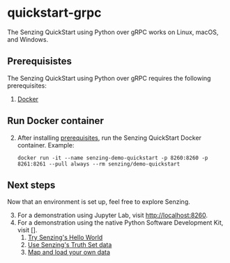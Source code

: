 # quickstart-grpc

The Senzing QuickStart using Python over gRPC works on Linux, macOS, and Windows.

## Prerequisistes

The Senzing QuickStart using Python over gRPC requires the following prerequisites:

1. [Docker]

## Run Docker container

2. After installing [prerequisites], run the Senzing QuickStart Docker container.
   Example:

    ```console
    docker run -it --name senzing-demo-quickstart -p 8260:8260 -p 8261:8261 --pull always --rm senzing/demo-quickstart

    ```

## Next steps

Now that an environment is set up, feel free to explore Senzing.

3. For a demonstration using Jupyter Lab, visit [http://localhost:8260].
1. For a demonstration using the native Python Software Development Kit, visit [].
    1. [Try Senzing's Hello World]
    1. [Use Senzing's Truth Set data]
    1. [Map and load your own data]

[Docker]: https://github.com/senzing-garage/knowledge-base/blob/main/WHATIS/docker.md
[http://localhost:8260]: http://localhost:8260
[Map and load your own data]: map-and-load-your-own-data.md
[prerequisites]: #prerequisistes
[Try Senzing's Hello World]: hello-world.md
[Use Senzing's Truth Set data]: use-senzings-truth-set-data.md
